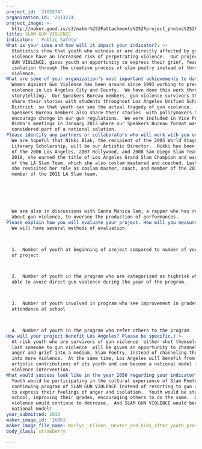 ```yaml
---
project_id: '3102274'
organization_id: '2013274'
project_image: >-
  http://maker.good.is/s3/maker%252Fattachments%252Fproject_photos%252Fimages%252F16861%252Fdisplay%252FMarlys__Eileen__Dexter_and_kids_after_youth_presentation.JPG=c570x385
title: SLAM GUN VIOLENCE
indicator: ' Public Safety'
What is your idea and how will it impact your indicator?: >-
  Statistics show that youth who witness or are directly affected by gun
  violence have an increased risk of perpetrating violence.  Our project, SLAM
  GUN VIOLENCE, gives youth an opportunity to express their grief, fear, and
  isolation through the creative process of slam poetry instead of through more
  violence.  
What are some of your organization’s most important achievements to date?: >-
  Women Against Gun Violence has been around since 1993 working to prevent gun
  violence in Los Angeles City and County.  We have done this work through
  storytelling.  Our Speakers Bureau members, gun violence survivors themselves,
  share their stories with students throughout Los Angeles Unified School
  District  so that youth can see the actual tragedy of gun violence.  Our
  Speakers Bureau members also share their stories  with policymakers to
  encourage change in our gun regulations.  We were included in Vice President
  Biden's meetings in January 2013 where our Speakers Bureau format was
  considered part of a national solution. 
Please identify any partners or collaborators who will work with you on this project.: >-
  We are hopeful that Nikki Blak, the recipient of the 2005 World Stage/UCLA
  Literary Scholarship, will be our Artistic Director.  Nikki has been a member
  of the 2006 Los Angeles, 2007 Hollywood, and 2008 San Diego Slam Teams. In
  2010, she earned the title of Los Angeles Grand Slam Champion and was a member
  of the LA Slam Team, which she also coslam mastered and coached. Last year,
  she revisited her role as coslam master, coach, and member of the 2011 LA and
  member of the 2011 LA Slam team.






  We are also in discussions with Santa Monica Sam, a rapper who has rapped
  about gun violence, to oversee the production of performances.
Please explain how you will evaluate your project. How will you measure success?: >-
  We will have several methods of evaluation.



  1.  Number of youth at beginning of project compared to number of youth at end
  of project



  2.  Number of youth in the program who are categorized as highrisk who are
  able to avoid direct gun violence during the year of the program.



  3.  Number of youth involved in program who see improvement in grades and
  attendance at school



  4.  Number of youth in the program who refer others to the program
How will your project benefit Los Angeles? Please be specific.: >-
  At risk youth who are survivors of gun violence  either shot themselves or
  lost someone to gun violence  will be given an opportunity to channel their
  anger and grief into a medium, Slam Poetry, instead of channeling their anger
  into more violence.  At the same time, Los Angeles will benefit from the
  artistic contributions of its youth and can become a national model for gun
  violence intervention.
What would success look like in the year 2050 regarding your indicator?: >-
  Youth would be participating in the cultural experience of Slam Poetry and the
  continuing program of SLAM GUN VIOLENCE instead of resorting to gun violence
  to express their feelings of anger and isolation.  Youth would be staying in
  school, improving their grades, encouraging others to do the same.  Gun
  violence would continue to decrease.  And SLAM GUN VIOLENCE would become a
  national model!
year_submitted: 2013
maker_image_id: '16861'
maker_image_file_name: Marlys__Eileen__Dexter_and_kids_after_youth_presentation.JPG
body_class: strawberry

---
```

